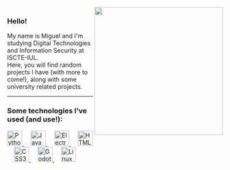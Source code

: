 <img src="https://media.giphy.com/media/1kkxWqT5nvLXupUTwK/giphy.gif" width="300" align="right"/>

### Hello!

<p align="left">My name is Miguel and I'm studying Digital Technologies and Information Security at ISCTE-IUL.<br>Here, you will find random projects I have (with more to come!), along with some university related projects.</p>

---

### Some technologies I've used (and use!):
<div align="left">
    <a href="https://www.python.org/" target="_blank">
    <img title="Python" alt="Python" src="https://cdn.jsdelivr.net/gh/devicons/devicon/icons/python/python-original.svg" height="35" />
  </a>
  <img width="12" />
  
  <a href="https://developer.mozilla.org/en-US/docs/Web/JavaScript" target="_blank">
    <img title="JavaScript" alt="JavaScript" src="https://cdn.jsdelivr.net/gh/devicons/devicon/icons/javascript/javascript-original.svg" height="35" />
  </a>
  <img width="12" />

  <a href="https://www.electronjs.org/" target="_blank">
    <img title="Electron" alt="Electron" src="https://cdn.jsdelivr.net/gh/devicons/devicon/icons/electron/electron-original.svg" height="35" />
  </a>
  <img width="12" />
  
  <a href="https://developer.mozilla.org/en-US/docs/Web/HTML" target="_blank">
    <img title="HTML5" alt="HTML5" src="https://cdn.jsdelivr.net/gh/devicons/devicon/icons/html5/html5-original.svg" height="35" />
  </a>
  <img width="12" />
  
  <a href="https://developer.mozilla.org/en-US/docs/Web/CSS" target="_blank">
    <img title="CSS3" alt="CSS3" src="https://cdn.jsdelivr.net/gh/devicons/devicon/icons/css3/css3-original.svg" height="35" />
  </a>
  <img width="12" />

  <a href="https://godotengine.org/" target="_blank">
    <img title="Godot Engine" alt="Godot Engine" src="https://cdn.jsdelivr.net/gh/devicons/devicon/icons/godot/godot-original.svg" height="35" />
  </a>
  <img width="12" />
  
  <a href="https://www.linux.org/" target="_blank" >
    <img title="Linux" alt="Linux" src="https://cdn.jsdelivr.net/gh/devicons/devicon/icons/linux/linux-original.svg" height="35" />
  </a>
</div>
